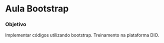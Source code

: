 # Aula Bootstrap
### Objetivo
Implementar códigos utilizando bootstrap. Treinamento na plataforma DIO.
